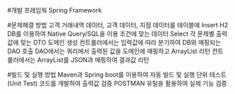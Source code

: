 #개발 프레임웍
Spring Framework

#문제해결 방법
고객 거래내역 데이터, 고객 데이터, 지점 데이터를 테이블에 Insert
H2 DB를 이용하여 Native Query/SQL을 이용 조건에 맞는 데이터 Select
각 문제별 출력값에 맞는 DTO 도메인 생성
컨트롤러에서는 입력값에 따라 분기하여 DB와 매핑되는 DAO 호출
DAO에서는 쿼리에서 출력된 값을 도메인에 매핑하고 ArrayList 리턴
컨트롤러에서는 ArrayList를 JSON과 매핑하여 결과값 리턴

#빌드 및 실행 방법
Maven과 Spring boot를 이용하여 자동 빌드 및 실행
단위 테스트(Unit Test) 코드를 개발하여 출력값 검증
POSTMAN 유틸을 활용하여 실제 기능 검증
